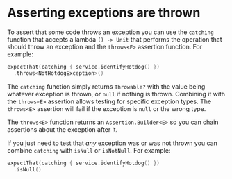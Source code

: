 ---
---

# Asserting exceptions are thrown

To assert that some code throws an exception you can use the `catching` function that accepts a lambda `() -> Unit` that performs the operation that should throw an exception and the `throws<E>` assertion function.
For example:

```kotlin
expectThat(catching { service.identifyHotdog() })
  .throws<NotHotdogException>()
```

The `catching` function simply returns `Throwable?` with the value being whatever exception is thrown, or `null` if nothing is thrown.
Combining it with the `throws<E>` assertion allows testing for specific exception types.
The `throws<E>` assertion will fail if the exception is `null` or the wrong type.

The `throws<E>` function returns an `Assertion.Builder<E>` so you can chain assertions about the exception after it.

If you just need to test that _any_ exception was or was not thrown you can combine `catching` with `isNull` or `isNotNull`.
For example:

```kotlin
expectThat(catching { service.identifyHotdog() })
  .isNull()
```
